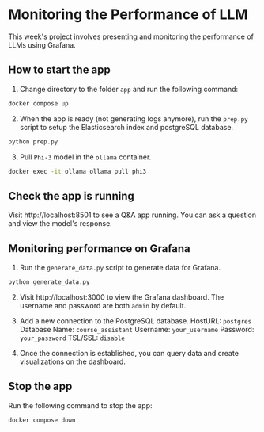 # Monitoring the Performance of LLM

This week's project involves presenting and monitoring the performance of LLMs using Grafana.

## How to start the app

1. Change directory to the folder `app` and run the following command:

```bash
docker compose up
```

2. When the app is ready (not generating logs anymore), run the `prep.py` script to setup the Elasticsearch index and postgreSQL database.

```bash
python prep.py
```

3. Pull `Phi-3` model in the `ollama` container.

```bash
docker exec -it ollama ollama pull phi3
```

## Check the app is running

Visit http://localhost:8501 to see a Q&A app running. You can ask a question and view the model's response.


## Monitoring performance on Grafana

1. Run the `generate_data.py` script to generate data for Grafana.
```bash
python generate_data.py
```

2. Visit http://localhost:3000 to view the Grafana dashboard. The username and password are both `admin` by default.

3. Add a new connection to the PostgreSQL database.
HostURL: `postgres`
Database Name: `course_assistant`
Username: `your_username`
Password: `your_password`
TSL/SSL: `disable`

4. Once the connection is established, you can query data and create visualizations on the dashboard.

## Stop the app

Run the following command to stop the app:

```bash
docker compose down
```